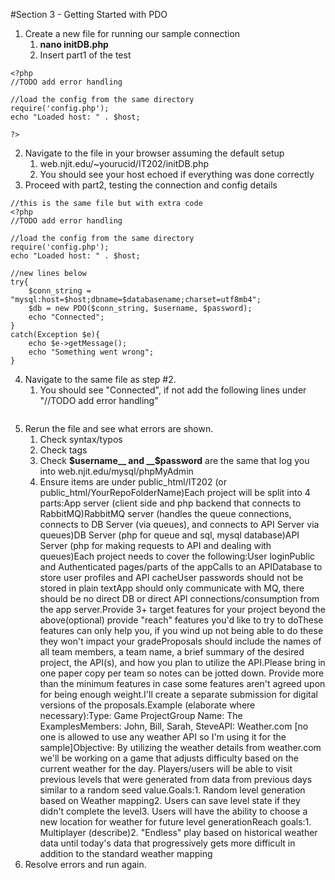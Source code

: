 #Section 3 - Getting Started with PDO

1. Create a new file for running our sample connection
	1. __nano initDB.php__
	2. Insert part1 of the test
```
<?php
//TODO add error handling

//load the config from the same directory
require('config.php');
echo "Loaded host: " . $host;

?>
```

2. Navigate to the file in your browser assuming the default setup
	1. web.njit.edu/~yourucid/IT202/initDB.php
	2. You should see your host echoed if everything was done correctly
3. Proceed with part2, testing the connection and config details

```
//this is the same file but with extra code
<?php
//TODO add error handling

//load the config from the same directory
require('config.php');
echo "Loaded host: " . $host;

//new lines below
try{
	$conn_string = "mysql:host=$host;dbname=$databasename;charset=utf8mb4";
	$db = new PDO($conn_string, $username, $password);
	echo "Connected";
}
catch(Exception $e){
	echo $e->getMessage();
	echo "Something went wrong";
}
```
4. Navigate to the same file as step #2.
	1. You should see "Connected", if not add the following lines under "//TODO add error handling"
```

```
5. Rerun the file and see what errors are shown.
	1. Check syntax/typos
	2. Check tags
	3. Check __$username__ and __$password__ are the same that log you into web.njit.edu/mysql/phpMyAdmin
	4. Ensure items are under public_html/IT202 (or public_html/YourRepoFolderName)Each project will be split into 4 parts:App server (client side and php backend that connects to RabbitMQ)RabbitMQ server (handles the queue connections, connects to DB Server (via queues), and connects to API Server via queues)DB Server (php for queue and sql, mysql database)API Server (php for making requests to API and dealing with queues)Each project needs to cover the following:User loginPublic and Authenticated pages/parts of the appCalls to an APIDatabase to store user profiles and API cacheUser passwords should not be stored in plain textApp should only communicate with MQ, there should be no direct DB or direct API connections/consumption from the app server.Provide 3+ target features for your project beyond the above(optional) provide "reach" features you'd like to try to doThese features can only help you, if you wind up not being able to do these they won't impact your gradeProposals should include the names of all team members, a team name, a brief summary of the desired project, the API(s), and how you plan to utilize the API.Please bring in one paper copy per team so notes can be jotted down. Provide more than the minimum features in case some features aren't agreed upon for being enough weight.I'll create a separate submission for digital versions of the proposals.Example (elaborate where necessary):Type: Game ProjectGroup Name: The ExamplesMembers: John, Bill, Sarah, SteveAPI: Weather.com [no one is allowed to use any weather API so I'm using it for the sample]Objective: By utilizing the weather details from weather.com we'll be working on a game that adjusts difficulty based on the current weather for the day. Players/users will be able to visit previous levels that were generated from data from previous days similar to a random seed value.Goals:1. Random level generation based on Weather mapping2. Users can save level state if they didn't complete the level3. Users will have the ability to choose a new location for weather for future level generationReach goals:1. Multiplayer (describe)2. "Endless" play based on historical weather data until today's data that progressively gets more difficult in addition to the standard weather mapping
6. Resolve errors and run again.
